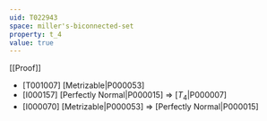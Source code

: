 ```yaml
---
uid: T022943
space: miller's-biconnected-set
property: t_4
value: true
---
```

[[Proof]]

* [T001007] [Metrizable|P000053]
* [I000157] [Perfectly Normal|P000015] => [$T_4$|P000007]
* [I000070] [Metrizable|P000053] => [Perfectly Normal|P000015]

